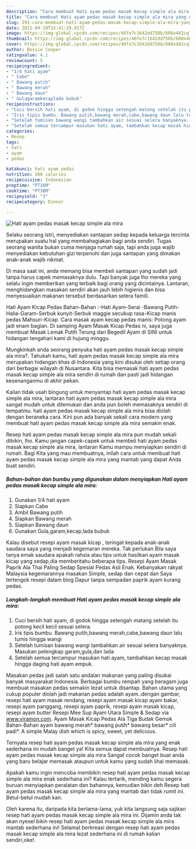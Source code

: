 ```yaml
---
description: "Cara membuat Hati ayam pedas masak kecap simple ala mira yang enak dan Mudah Dibuat"
title: "Cara membuat Hati ayam pedas masak kecap simple ala mira yang enak dan Mudah Dibuat"
slug: 291-cara-membuat-hati-ayam-pedas-masak-kecap-simple-ala-mira-yang-enak-dan-mudah-dibuat
date: 2021-04-20T15:41:29.017Z
image: https://img-global.cpcdn.com/recipes/46fe7c1642dd758b/680x482cq70/hati-ayam-pedas-masak-kecap-simple-ala-mira-foto-resep-utama.jpg
thumbnail: https://img-global.cpcdn.com/recipes/46fe7c1642dd758b/680x482cq70/hati-ayam-pedas-masak-kecap-simple-ala-mira-foto-resep-utama.jpg
cover: https://img-global.cpcdn.com/recipes/46fe7c1642dd758b/680x482cq70/hati-ayam-pedas-masak-kecap-simple-ala-mira-foto-resep-utama.jpg
author: Bessie Cooper
ratingvalue: 4.1
reviewcount: 5
recipeingredient:
- "1/4 hati ayam"
- " Cabe"
- " Bawang putih"
- " Bawang merah"
- " Bawang daun"
- " Gulagaramkecaplada bubuk"
recipeinstructions:
- "Cuci bersih hati ayam, di godok hingga setengah matang setelah itu potong kecil kecil sesuai selera."
- "Iris tipis bumbu. Bawang putih,bawang merah,cabe,bawang daun lalu tumis hingga wangi"
- "Setelah tumisan bawang wangi tambahkan air sesuai selera banyaknya. Masukan pelengkap garam,gula,dan lada"
- "Setelah semua tercampur masukan hati ayam, tambahkan kecap masak hingga daging hati ayam empuk."
categories:
- Resep
tags:
- hati
- ayam
- pedas

katakunci: hati ayam pedas 
nutrition: 260 calories
recipecuisine: Indonesian
preptime: "PT16M"
cooktime: "PT38M"
recipeyield: "3"
recipecategory: Dinner

---
```



![Hati ayam pedas masak kecap simple ala mira](https://img-global.cpcdn.com/recipes/46fe7c1642dd758b/680x482cq70/hati-ayam-pedas-masak-kecap-simple-ala-mira-foto-resep-utama.jpg)

Selaku seorang istri, menyediakan santapan sedap kepada keluarga tercinta merupakan suatu hal yang membahagiakan bagi anda sendiri. Tugas seorang  wanita bukan cuma menjaga rumah saja, tapi anda juga wajib menyediakan kebutuhan gizi terpenuhi dan juga santapan yang dimakan anak-anak wajib nikmat.

Di masa  saat ini, anda memang bisa membeli santapan yang sudah jadi tanpa harus capek memasaknya dulu. Tapi banyak juga lho mereka yang selalu ingin memberikan yang terbaik bagi orang yang dicintainya. Lantaran, menghidangkan masakan sendiri akan jauh lebih higienis dan bisa menyesuaikan makanan tersebut berdasarkan selera famili. 

Hati Ayam Kicap Pedas Bahan-Bahan :-Hati Ayam-Serai -Bawang Putih-Halia-Garam-Serbuk kunyit-Serbuk maggie secukup rasa-Kicap manis pedas Mahsuri-Kicap. Cara masak ayam kecap pedas manis: Potong ayam jadi enam bagian. Di samping Ayam Masak Kicap Pedas ni, saya juga membuat Masak Lemak Putih Terung dan Begedil Ayam di SINI untuk hidangan tengahari kami di hujung minggu.

Mungkinkah anda seorang penyuka hati ayam pedas masak kecap simple ala mira?. Tahukah kamu, hati ayam pedas masak kecap simple ala mira merupakan hidangan khas di Indonesia yang kini disukai oleh setiap orang dari berbagai wilayah di Nusantara. Kita bisa memasak hati ayam pedas masak kecap simple ala mira sendiri di rumah dan pasti jadi hidangan kesenanganmu di akhir pekan.

Kalian tidak usah bingung untuk menyantap hati ayam pedas masak kecap simple ala mira, lantaran hati ayam pedas masak kecap simple ala mira sangat mudah untuk ditemukan dan anda pun boleh memasaknya sendiri di tempatmu. hati ayam pedas masak kecap simple ala mira bisa diolah dengan beraneka cara. Kini pun ada banyak sekali cara modern yang membuat hati ayam pedas masak kecap simple ala mira semakin enak.

Resep hati ayam pedas masak kecap simple ala mira pun mudah sekali dibikin, lho. Kamu jangan capek-capek untuk membeli hati ayam pedas masak kecap simple ala mira, lantaran Kamu mampu menyiapkan sendiri di rumah. Bagi Kita yang mau membuatnya, inilah cara untuk membuat hati ayam pedas masak kecap simple ala mira yang mantab yang dapat Anda buat sendiri.

<!--inarticleads1-->

##### Bahan-bahan dan bumbu yang digunakan dalam menyiapkan Hati ayam pedas masak kecap simple ala mira:

1. Gunakan 1/4 hati ayam
1. Siapkan  Cabe
1. Ambil  Bawang putih
1. Siapkan  Bawang merah
1. Siapkan  Bawang daun
1. Gunakan  Gula,garam,kecap,lada bubuk


Kalau disebut resepi ayam masak kicap , teringat kepada anak-anak saudara saya yang menjadi kegemaran mereka. Tak perlukan Bila saya tanya emak saudara apakah rahsia atau tips untuk hasilkan ayam masak kicap yang sedap,dia memberitahu beberapa tips. Resepi Ayam Masak Paprik Ala Thai Paling Sedap Spesial Pedas Asli Enak. Kebanyakan rakyat Malaysia kegemarannya masakan Simple, sedap dan cepat dan Saya tertengok resepi dalam blog Dapur tanpa sempadan paprik ayam kurang pedas. 

<!--inarticleads2-->

##### Langkah-langkah membuat Hati ayam pedas masak kecap simple ala mira:

1. Cuci bersih hati ayam, di godok hingga setengah matang setelah itu potong kecil kecil sesuai selera.
1. Iris tipis bumbu. Bawang putih,bawang merah,cabe,bawang daun lalu tumis hingga wangi
1. Setelah tumisan bawang wangi tambahkan air sesuai selera banyaknya. Masukan pelengkap garam,gula,dan lada
1. Setelah semua tercampur masukan hati ayam, tambahkan kecap masak hingga daging hati ayam empuk.


Masakan pedas jadi salah satu andalan makanan yang paling disukai banyak masyarakat Indonesia. Berbagai bumbu rempah yang beragam juga membuat masakan pedas semakin lezat untuk disantap. Bahan utama yang cukup populer diolah jadi makanan pedas adalah ayam..dengan gambar, resepi hati ayam masak rendang, resepi ayam masak kicap ayam bakar, resepi ayam panggang, resepi ayam paprik, resepi ayam masak kicap, resepi ayam butter Resepi Mee Sup Ayam Utara Simple &amp; Sedap via www.viramon.com. Ayam Masak Kicap Pedas Ala Tiga Budak Gemok Bahan-Bahan ayam bawang merah* bawang putih* bawang besar* cili padi*. A simple Malay dish which is spicy, sweet, yet delicious. 

Ternyata resep hati ayam pedas masak kecap simple ala mira yang enak sederhana ini mudah banget ya! Kita semua dapat membuatnya. Resep hati ayam pedas masak kecap simple ala mira Sangat cocok banget buat anda yang baru belajar memasak ataupun untuk kamu yang sudah lihai memasak.

Apakah kamu ingin mencoba membikin resep hati ayam pedas masak kecap simple ala mira enak sederhana ini? Kalau tertarik, mending kamu segera buruan menyiapkan peralatan dan bahannya, kemudian bikin deh Resep hati ayam pedas masak kecap simple ala mira yang mantab dan tidak rumit ini. Betul-betul mudah kan. 

Oleh karena itu, daripada kita berlama-lama, yuk kita langsung saja sajikan resep hati ayam pedas masak kecap simple ala mira ini. Dijamin anda tak akan nyesel bikin resep hati ayam pedas masak kecap simple ala mira mantab sederhana ini! Selamat berkreasi dengan resep hati ayam pedas masak kecap simple ala mira lezat sederhana ini di rumah kalian sendiri,oke!.

